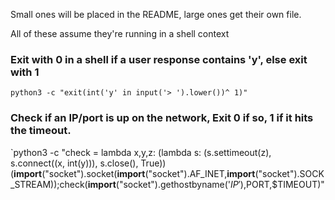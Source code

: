 Small ones will be placed in the README, large ones get their own file. 

All of these assume they're running in a shell context

### Exit with 0 in a shell if a user response contains 'y', else exit with 1

`python3 -c "exit(int('y' in input('> ').lower())^ 1)"`

### Check if an IP/port is up on the network, Exit 0 if so, 1 if it hits the timeout.

`python3 -c "check = lambda x,y,z: (lambda s: (s.settimeout(z), s.connect((x, int(y))), s.close(), True))(__import__(\"socket\").socket(__import__(\"socket\").AF_INET,__import__(\"socket\").SOCK_STREAM));check(__import__(\"socket\").gethostbyname('$IP'),$PORT,$TIMEOUT)"
